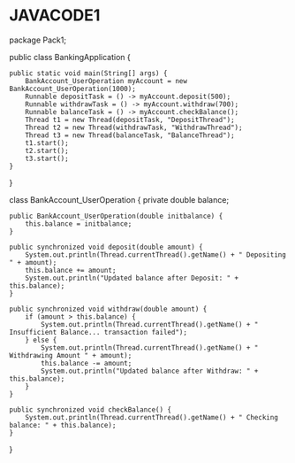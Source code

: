 # JAVACODE1
package Pack1;

public class BankingApplication {

    public static void main(String[] args) {
        BankAccount_UserOperation myAccount = new BankAccount_UserOperation(1000);
        Runnable depositTask = () -> myAccount.deposit(500);
        Runnable withdrawTask = () -> myAccount.withdraw(700);
        Runnable balanceTask = () -> myAccount.checkBalance();
        Thread t1 = new Thread(depositTask, "DepositThread");
        Thread t2 = new Thread(withdrawTask, "WithdrawThread");
        Thread t3 = new Thread(balanceTask, "BalanceThread");
        t1.start();
        t2.start();
        t3.start();
    }
}

class BankAccount_UserOperation {
    private double balance;

    public BankAccount_UserOperation(double initbalance) {
        this.balance = initbalance;
    }

    public synchronized void deposit(double amount) {
        System.out.println(Thread.currentThread().getName() + " Depositing " + amount);
        this.balance += amount;
        System.out.println("Updated balance after Deposit: " + this.balance);
    }

    public synchronized void withdraw(double amount) {
        if (amount > this.balance) {
            System.out.println(Thread.currentThread().getName() + " Insufficient Balance... transaction failed");
        } else {
            System.out.println(Thread.currentThread().getName() + " Withdrawing Amount " + amount);
            this.balance -= amount;
            System.out.println("Updated balance after Withdraw: " + this.balance);
        }
    }

    public synchronized void checkBalance() {
        System.out.println(Thread.currentThread().getName() + " Checking balance: " + this.balance);
    }
}
